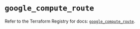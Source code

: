 # `google_compute_route`

Refer to the Terraform Registry for docs: [`google_compute_route`](https://registry.terraform.io/providers/hashicorp/google-beta/5.43.1/docs/resources/google_compute_route).
